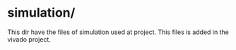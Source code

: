 # simulation/

This dir have the files of simulation used at project. This files is added in the vivado project.